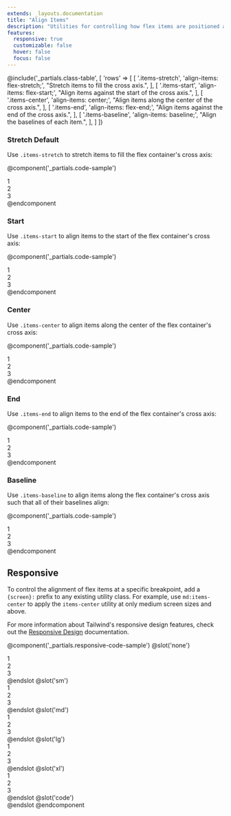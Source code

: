 ```yaml
---
extends: _layouts.documentation
title: "Align Items"
description: "Utilities for controlling how flex items are positioned along a container's cross axis."
features:
  responsive: true
  customizable: false
  hover: false
  focus: false
---
```


@include('_partials.class-table', [
  'rows' => [
    [
      '.items-stretch',
      'align-items: flex-stretch;',
      "Stretch items to fill the cross axis.",
    ],
    [
      '.items-start',
      'align-items: flex-start;',
      "Align items against the start of the cross axis.",
    ],
    [
      '.items-center',
      'align-items: center;',
      "Align items along the center of the cross axis.",
    ],
    [
      '.items-end',
      'align-items: flex-end;',
      "Align items against the end of the cross axis.",
    ],
    [
      '.items-baseline',
      'align-items: baseline;',
      "Align the baselines of each item.",
    ],
  ]
])

### Stretch <span class="ml-2 font-semibold text-grey text-sm uppercase tracking-wide">Default</span>

Use `.items-stretch` to stretch items to fill the flex container's cross axis:

@component('_partials.code-sample')
<div class="flex items-stretch bg-grey-lighter  h-24">
  <div class="flex-1 text-grey-dark text-center bg-grey-light px-4 py-2 m-2">1</div>
  <div class="flex-1 text-grey-dark text-center bg-grey-light px-4 py-2 m-2">2</div>
  <div class="flex-1 text-grey-dark text-center bg-grey-light px-4 py-2 m-2">3</div>
</div>
@endcomponent

### Start

Use `.items-start` to align items to the start of the flex container's cross axis:

@component('_partials.code-sample')
<div class="flex items-start bg-grey-lighter  h-24">
  <div class="flex-1 text-grey-dark text-center bg-grey-light px-4 py-2 m-2">1</div>
  <div class="flex-1 text-grey-dark text-center bg-grey-light px-4 py-2 m-2">2</div>
  <div class="flex-1 text-grey-dark text-center bg-grey-light px-4 py-2 m-2">3</div>
</div>
@endcomponent

### Center

Use `.items-center` to align items along the center of the flex container's cross axis:

@component('_partials.code-sample')
<div class="flex items-center bg-grey-lighter  h-24">
  <div class="flex-1 text-grey-dark text-center bg-grey-light px-4 py-2 m-2">1</div>
  <div class="flex-1 text-grey-dark text-center bg-grey-light px-4 py-2 m-2">2</div>
  <div class="flex-1 text-grey-dark text-center bg-grey-light px-4 py-2 m-2">3</div>
</div>
@endcomponent

### End

Use `.items-end` to align items to the end of the flex container's cross axis:

@component('_partials.code-sample')
<div class="flex items-end bg-grey-lighter  h-24">
  <div class="flex-1 text-grey-dark text-center bg-grey-light px-4 py-2 m-2">1</div>
  <div class="flex-1 text-grey-dark text-center bg-grey-light px-4 py-2 m-2">2</div>
  <div class="flex-1 text-grey-dark text-center bg-grey-light px-4 py-2 m-2">3</div>
</div>
@endcomponent

### Baseline

Use `.items-baseline` to align items along the flex container's cross axis such that all of their baselines align:

@component('_partials.code-sample')
<div class="flex items-baseline bg-grey-lighter  h-24">
  <div class="flex-1 text-grey-dark text-center bg-grey-light px-4 py-2 m-2 text-base">1</div>
  <div class="flex-1 text-grey-dark text-center bg-grey-light px-4 py-2 m-2 text-2xl">2</div>
  <div class="flex-1 text-grey-dark text-center bg-grey-light px-4 py-2 m-2 text-lg">3</div>
</div>
@endcomponent

## Responsive

To control the alignment of flex items at a specific breakpoint, add a `{screen}:` prefix to any existing utility class. For example, use `md:items-center` to apply the `items-center` utility at only medium screen sizes and above.

For more information about Tailwind's responsive design features, check out the [Responsive Design](/docs/responsive-design) documentation.

@component('_partials.responsive-code-sample')
@slot('none')
<div class="flex items-stretch bg-grey-lighter  h-24">
  <div class="flex-1 text-grey-dark text-center bg-grey-light px-4 py-2 m-2 text-base">1</div>
  <div class="flex-1 text-grey-dark text-center bg-grey-light px-4 py-2 m-2 text-2xl">2</div>
  <div class="flex-1 text-grey-dark text-center bg-grey-light px-4 py-2 m-2 text-lg">3</div>
</div>
@endslot
@slot('sm')
<div class="flex items-start bg-grey-lighter  h-24">
  <div class="flex-1 text-grey-dark text-center bg-grey-light px-4 py-2 m-2 text-base">1</div>
  <div class="flex-1 text-grey-dark text-center bg-grey-light px-4 py-2 m-2 text-2xl">2</div>
  <div class="flex-1 text-grey-dark text-center bg-grey-light px-4 py-2 m-2 text-lg">3</div>
</div>
@endslot
@slot('md')
<div class="flex items-center bg-grey-lighter  h-24">
  <div class="flex-1 text-grey-dark text-center bg-grey-light px-4 py-2 m-2 text-base">1</div>
  <div class="flex-1 text-grey-dark text-center bg-grey-light px-4 py-2 m-2 text-2xl">2</div>
  <div class="flex-1 text-grey-dark text-center bg-grey-light px-4 py-2 m-2 text-lg">3</div>
</div>
@endslot
@slot('lg')
<div class="flex items-end bg-grey-lighter  h-24">
  <div class="flex-1 text-grey-dark text-center bg-grey-light px-4 py-2 m-2 text-base">1</div>
  <div class="flex-1 text-grey-dark text-center bg-grey-light px-4 py-2 m-2 text-2xl">2</div>
  <div class="flex-1 text-grey-dark text-center bg-grey-light px-4 py-2 m-2 text-lg">3</div>
</div>
@endslot
@slot('xl')
<div class="flex items-baseline bg-grey-lighter  h-24">
  <div class="flex-1 text-grey-dark text-center bg-grey-light px-4 py-2 m-2 text-base">1</div>
  <div class="flex-1 text-grey-dark text-center bg-grey-light px-4 py-2 m-2 text-2xl">2</div>
  <div class="flex-1 text-grey-dark text-center bg-grey-light px-4 py-2 m-2 text-lg">3</div>
</div>
@endslot
@slot('code')
<div class="none:items-stretch sm:items-start md:items-center lg:items-end xl:items-baseline ...">
  <!-- ... -->
</div>
@endslot
@endcomponent
